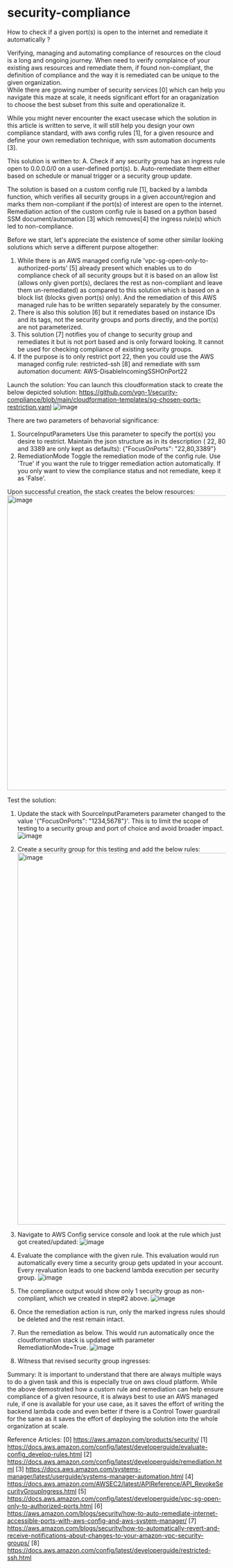 # security-compliance
How to check if a given port(s) is open to the internet and remediate it automatically ? 

Verifying, managing and automating compliance of resources on the cloud is a long and ongoing journey. When need to verify complaince of your existing aws resources and remediate them, if found non-compliant, the definition of compliance and the way it is remediated can be unique to the given organization.  
While there are growing number of security services [0] which can help you navigate this maze at scale, it needs significant effort for an oraganization to choose the best subset from this suite and operationalize it. 

While you might never encounter the exact usecase which the solution in this article is written to serve, it will still help you design your own compliance standard, with aws config rules [1], for a given resource and define your own remediation technique, with ssm automation documents [3]. 

This solution is written to: 
A. Check if any security group has an ingress rule open to 0.0.0.0/0 on a user-defined port(s).
b. Auto-remediate them either based on schedule or manual trigger or a security group update. 

The solution is based on a custom config rule [1], backed by a lambda function, which verifies all security groups in a given account/region and marks them non-compliant if the port(s) of interest are open to the internet. 
Remediation action of the custom config rule is based on a python based SSM document/automation [3] which removes[4] the ingress rule(s) which led to non-compliance. 

Before we start, let's appreciate the existence of some other similar looking solutions which serve a different purpose altogether:
1. While there is an AWS managed config rule 'vpc-sg-open-only-to-authorized-ports' [5] already present which enables us to do compliance check of all security groups but it is based on an allow list (allows only given port(s), declares the rest as non-compliant and leave them un-remediated) as compared to this solution which is based on a block list (blocks given port(s) only). And the remediation of this AWS managed rule has to be written separately separately by the consumer. 
2. There is also this solution [6] but it remediates based on instance IDs and its tags, not the security groups and ports directly, and the port(s) are not parameterized. 
3. This solution [7] notifies you of change to security group and remediates it but is not port based and is only forward looking. It cannot be used for checking compliance of existing security groups. 
4. If the purpose is to only restrict port 22, then you could use the AWS managed config rule: restricted-ssh [8] and remediate with ssm automation document: AWS-DisableIncomingSSHOnPort22

Launch the solution:
You can launch this cloudformation stack to create the below depicted solution:
https://github.com/vgn-1/security-compliance/blob/main/cloudformation-templates/sg-chosen-ports-restriction.yaml
![image](https://github.com/vgn-1/security-compliance/assets/109327302/2c8a1e83-61f3-4452-9cd2-3da83e7f27ba)


There are two parameters of behavorial significance:
1. SourceInputParameters
Use this parameter to specify the port(s) you desire to restrict. Maintain the json structure as in its description ( 22, 80 and 3389 are only kept as defaults):
{"FocusOnPorts": "22,80,3389"}
2. RemediationMode
Toggle the remediation mode of the config rule. Use 'True' if you want the rule to trigger remediation action automatically. If you only want to view the compliance status and not remediate, keep it as 'False'.

Upon successful creation, the stack creates the below resources:
<img width="679" alt="image" src="https://github.com/vgn-1/security-compliance/assets/109327302/87bb705d-5fd7-4874-9056-49a4a5463d54">


Test the solution:
1. Update the stack with SourceInputParameters parameter changed to the value '{"FocusOnPorts": "1234,5678"}'. This is to limit the scope of testing to a security group and port of choice and avoid broader impact. 
![image](https://github.com/vgn-1/security-compliance/assets/109327302/45ef7fdb-565f-4cad-b8b1-706b0b16389f)

2. Create a security group for this testing and add the below rules:
   <img width="856" alt="image" src="https://github.com/vgn-1/security-compliance/assets/109327302/87850008-186a-4f09-98af-4f7f8e18a963">

3. Navigate to AWS Config service console and look at the rule which just got created/updated:
![image](https://github.com/vgn-1/security-compliance/assets/109327302/0d5b9797-c790-43ce-a73f-9d45165d081c)


4. Evaluate the compliance with the given rule. This evaluation would run automatically every time a security group gets updated in your account.  Every revaluation leads to one backend lambda execution per security group. 
![image](https://github.com/vgn-1/security-compliance/assets/109327302/2488d616-a5bb-46d8-a977-82d8551f4501)

5. The compliance output would show only 1 security group as non-compliant, which we created in step#2 above.
   ![image](https://github.com/vgn-1/security-compliance/assets/109327302/25d9635c-4c06-4259-a2c8-da7ac0aeb11e)


4. Once the remediation action is run, only the marked ingress rules should be deleted and the rest remain intact.
5. Run the remediation as below. This would run automatically once the cloudformation stack is updated with parameter RemediationMode=True. 
   ![image](https://github.com/vgn-1/security-compliance/assets/109327302/2cf670e3-4b1d-4972-ae78-8e4b39c0680b)

6. Witness that revised security group ingresses:

Summary:
It is important to understand that there are always multiple ways to do a given task and this is especially true on aws cloud platform. 
While the above demostrated how a custom rule and remediation can help ensure compliance of a given resource, it is always best to use an AWS managed rule, if one is available for your use case, as it saves the effort of writing the backend lambda code and even better if there is a Control Tower guardrail for the same as it saves the effort of deploying the solution into the whole organization at scale. 


Reference Articles:
[0] https://aws.amazon.com/products/security/
[1] https://docs.aws.amazon.com/config/latest/developerguide/evaluate-config_develop-rules.html
[2] https://docs.aws.amazon.com/config/latest/developerguide/remediation.html
[3] https://docs.aws.amazon.com/systems-manager/latest/userguide/systems-manager-automation.html
[4] https://docs.aws.amazon.com/AWSEC2/latest/APIReference/API_RevokeSecurityGroupIngress.html
[5] https://docs.aws.amazon.com/config/latest/developerguide/vpc-sg-open-only-to-authorized-ports.html
[6] https://aws.amazon.com/blogs/security/how-to-auto-remediate-internet-accessible-ports-with-aws-config-and-aws-system-manager/
[7] https://aws.amazon.com/blogs/security/how-to-automatically-revert-and-receive-notifications-about-changes-to-your-amazon-vpc-security-groups/
[8] https://docs.aws.amazon.com/config/latest/developerguide/restricted-ssh.html


